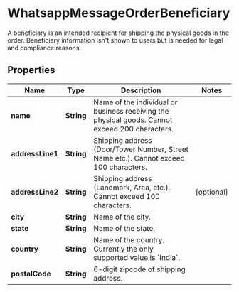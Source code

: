 

# WhatsappMessageOrderBeneficiary

A beneficiary is an intended recipient for shipping the physical goods in the order. Beneficiary information isn't shown to users but is needed for legal and compliance reasons.

## Properties

| Name | Type | Description | Notes |
|------------ | ------------- | ------------- | -------------|
|**name** | **String** | Name of the individual or business receiving the physical goods. Cannot exceed 200 characters. |  |
|**addressLine1** | **String** | Shipping address (Door/Tower Number, Street Name etc.). Cannot exceed 100 characters. |  |
|**addressLine2** | **String** | Shipping address (Landmark, Area, etc.). Cannot exceed 100 characters. |  [optional] |
|**city** | **String** | Name of the city. |  |
|**state** | **String** | Name of the state. |  |
|**country** | **String** | Name of the country. Currently the only supported value is &#x60;India&#x60;. |  |
|**postalCode** | **String** | 6-digit zipcode of shipping address. |  |



